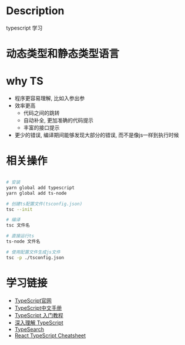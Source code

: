 # Description
typescript 学习

# 动态类型和静态类型语言

# why TS
- 程序更容易理解, 比如入参出参
- 效率更高
  + 代码之间的跳转
  + 自动补全, 更加准确的代码提示
  + 丰富的接口提示
- 更少的错误, 编译期间能够发现大部分的错误, 而不是像js一样到执行时候

# 相关操作
```bash

# 安装
yarn global add typescript
yarn global add ts-node

# 创建ts配置文件(tsconfig.json)
tsc --init

# 编译
tsc 文件名

# 直接运行ts
ts-node 文件名

# 使用配置文件生成js文件
tsc -p ./tsconfig.json

```

# 学习链接
- [TypeScript官网](https://www.typescriptlang.org/docs/home.html)
- [TypeScript中文手册](https://typescript.bootcss.com/)
- [TypeScript 入门教程 ](https://ts.xcatliu.com/)
- [深入理解 TypeScript](https://jkchao.github.io/typescript-book-chinese/)
- [TypeSearch](http://microsoft.github.io/TypeSearch/)
- [React TypeScript Cheatsheet](https://react-typescript-cheatsheet.netlify.app/)

